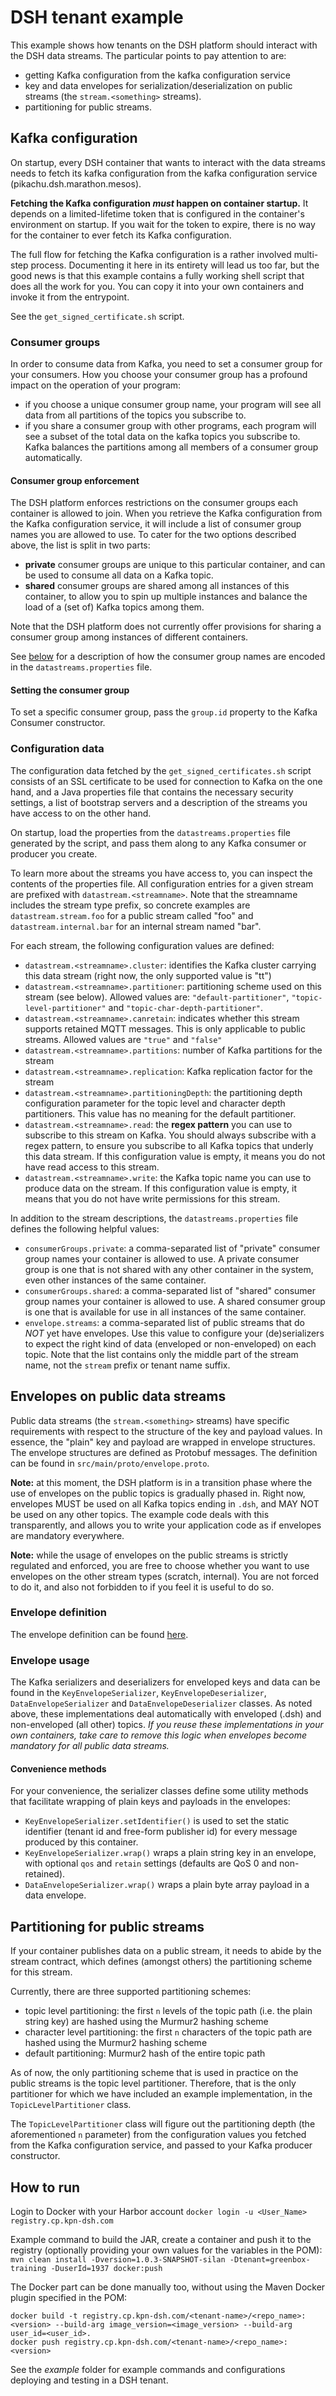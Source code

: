# DSH tenant example

This example shows how tenants on the DSH platform should interact with the DSH
data streams. The particular points to pay attention to are:
- getting Kafka configuration from the kafka configuration service
- key and data envelopes for serialization/deserialization on public streams
  (the `stream.<something>` streams).
- partitioning for public streams.

## Kafka configuration

On startup, every DSH container that wants to interact with the data streams
needs to fetch its kafka configuration from the kafka configuration service
(pikachu.dsh.marathon.mesos).

**Fetching the Kafka configuration *must* happen on container startup.** It
depends on a limited-lifetime token that is configured in the container's
environment on startup. If you wait for the token to expire, there is no way
for the container to ever fetch its Kafka configuration.

The full flow for fetching the Kafka configuration is a rather involved
multi-step process. Documenting it here in its entirety will lead us too far,
but the good news is that this example contains a fully working shell script
that does all the work for you. You can copy it into your own containers and
invoke it from the entrypoint.

See the `get_signed_certificate.sh` script.

### Consumer groups

In order to consume data from Kafka, you need to set a consumer group for your
consumers. How you choose your consumer group has a profound impact on the 
operation of your program:
- if you choose a unique consumer group name, your program will see all data
  from all partitions of the topics you subscribe to.
- if you share a consumer group with other programs, each program will see
  a subset of the total data on the kafka topics you subscribe to. Kafka 
  balances the partitions among all members of a consumer group automatically.

#### Consumer group enforcement

The DSH platform enforces restrictions on the consumer groups each container
is allowed to join. When you retrieve the Kafka configuration from the Kafka
configuration service, it will include a list of consumer group names you are
allowed to use. To cater for the two options described above, the list is
split in two parts:
- **private** consumer groups are unique to this particular container, and
  can be used to consume all data on a Kafka topic.
- **shared** consumer groups are shared among all instances of this container,
  to allow you to spin up multiple instances and balance the load of a (set
  of) Kafka topics among them.

Note that the DSH platform does not currently offer provisions for sharing a 
consumer group among instances of different containers.

See [below](#configuration-data) for a description of how the consumer group
names are encoded in the `datastreams.properties` file.

#### Setting the consumer group

To set a specific consumer group, pass the `group.id` property to the Kafka
Consumer constructor.

### Configuration data

The configuration data fetched by the `get_signed_certificates.sh` script
consists of an SSL certificate to be used for connection to Kafka on the one
hand, and a Java properties file that contains the necessary security settings, 
a list of bootstrap servers and a description of the streams you have access to 
on the other hand.

On startup, load the properties from the `datastreams.properties` file
generated by the script, and pass them along to any Kafka consumer or producer
you create.

To learn more about the streams you have access to, you can inspect the
contents of the properties file. All configuration entries for a given stream
are prefixed with `datastream.<streamname>`. Note that the streamname includes
the stream type prefix, so concrete examples are `datastream.stream.foo` for a
public stream called "foo" and `datastream.internal.bar` for an internal stream
named "bar".

For each stream, the following configuration
values are defined:
- `datastream.<streamname>.cluster`: identifies the Kafka cluster carrying this
  data stream (right now, the only supported value is "tt")
- `datastream.<streamname>.partitioner`: partitioning scheme used on this
  stream (see below). Allowed values are: `"default-partitioner"`,
  `"topic-level-partitioner"` and `"topic-char-depth-partitioner"`.
- `datastream.<streamname>.canretain`: indicates whether this stream supports
  retained MQTT messages. This is only applicable to public streams. Allowed
  values are `"true"` and `"false"`
- `datastream.<streamname>.partitions`: number of Kafka partitions for the
  stream
- `datastream.<streamname>.replication`: Kafka replication factor for the
  stream
- `datastream.<streamname>.partitioningDepth`: the partitioning depth
  configuration parameter for the topic level and character depth partitioners.
  This value has no meaning for the default partitioner.
- `datastream.<streamname>.read`: the **regex pattern** you can use to
  subscribe to this stream on Kafka. You should always subscribe with a regex
  pattern, to ensure you subscribe to all Kafka topics that underly this data
  stream. If this configuration value is empty, it means you do not have read
  access to this stream.
- `datastream.<streamname>.write`: the Kafka topic name you can use to produce
  data on the stream. If this configuration value is empty, it means that you
  do not have write permissions for this stream.

In addition to the stream descriptions, the `datastreams.properties` file
defines the following helpful values:
- `consumerGroups.private`: a comma-separated list of "private" consumer group names
  your container is allowed to use. A private consumer group is one that is not 
  shared with any other container in the system, even other instances of the same
  container.
- `consumerGroups.shared`: a comma-separated list of "shared" consumer group names
  your container is allowed to use. A shared consumer group is one that is available
  for use in all instances of the same container.
- `envelope.streams`: a comma-separated list of public streams that do _NOT_
  yet have envelopes. Use this value to configure your (de)serializers to
  expect the right kind of data (enveloped or non-enveloped) on each topic.
  Note that the list contains only the middle part of the stream name, not the
  `stream` prefix or tenant name suffix.


## Envelopes on public data streams

Public data streams (the `stream.<something>` streams) have specific
requirements with respect to the structure of the key and payload values. In
essence, the "plain" key and payload are wrapped in envelope structures. The
envelope structures are defined as Protobuf messages. The definition can be
found in `src/main/proto/envelope.proto`.

**Note:** at this moment, the DSH platform is in a transition phase where the
use of envelopes on the public topics is gradually phased in. Right now,
envelopes MUST be used on all Kafka topics ending in `.dsh`, and MAY NOT be
used on any other topics. The example code deals with this transparently, and
allows you to write your application code as if envelopes are mandatory
everywhere.

**Note:** while the usage of envelopes on the public streams is strictly
regulated and enforced, you are free to choose whether you want to use
envelopes on the other stream types (scratch, internal). You are not forced to
do it, and also not forbidden to if you feel it is useful to do so.

### Envelope definition

The envelope definition can be found [here](doc/envelopes.md).

### Envelope usage

The Kafka serializers and deserializers for enveloped keys and data can be
found in the `KeyEnvelopeSerializer`, `KeyEnvelopeDeserializer`,
`DataEnvelopeSerializer` and `DataEnvelopeDeserializer` classes. As noted
above, these implementations deal automatically with enveloped (.dsh) and
non-enveloped (all other) topics. *If you reuse these implementations in your
own containers, take care to remove this logic when envelopes become mandatory
for all public data streams.*

#### Convenience methods

For your convenience, the serializer classes define some utility methods that
facilitate wrapping of plain keys and payloads in the envelopes:
- `KeyEnvelopeSerializer.setIdentifier()` is used to set the static identifier
  (tenant id and free-form publisher id) for every message produced by this container.
- `KeyEnvelopeSerializer.wrap()` wraps a plain string key in an envelope, with
  optional `qos` and `retain` settings (defaults are QoS 0 and non-retained).
- `DataEnvelopeSerializer.wrap()` wraps a plain byte array payload in a data
  envelope.

## Partitioning for public streams

If your container publishes data on a public stream, it needs to abide by the
stream contract, which defines (amongst others) the partitioning scheme for
this stream.

Currently, there are three supported partitioning schemes:
- topic level partitioning: the first `n` levels of the topic path (i.e. the
  plain string key) are hashed using the Murmur2 hashing scheme
- character level partitioning: the first `n` characters of the topic path are
  hashed using the Murmur2 hashing scheme
- default partitioning: Murmur2 hash of the entire topic path

As of now, the only partitioning scheme that is used in practice on the public
streams is the topic level partitioner. Therefore, that is the only partitioner
for which we have included an example implementation, in the
`TopicLevelPartitioner` class.

The `TopicLevelPartitioner` class will figure out the partitioning depth (the
aforementioned `n` parameter) from the configuration values you fetched from
the Kafka configuration service, and passed to your Kafka producer constructor.

## How to run
Login to Docker with your Harbor account
`docker login -u <User_Name> registry.cp.kpn-dsh.com`

Example command to build the JAR, create a container and push it to the registry 
(optionally providing your own values for the variables in the POM):
<br/>
`mvn clean install -Dversion=1.0.3-SNAPSHOT-silan -Dtenant=greenbox-training -DuserId=1937 docker:push`

The Docker part can be done manually too, without using the Maven Docker plugin specified in the POM:
```
docker build -t registry.cp.kpn-dsh.com/<tenant-name>/<repo_name>:<version> --build-arg image_version=<image_version> --build-arg user_id=<user_id>.
docker push registry.cp.kpn-dsh.com/<tenant-name>/<repo_name>:<version>
```

See the _example_ folder for example commands and configurations deploying and testing in a DSH tenant.
